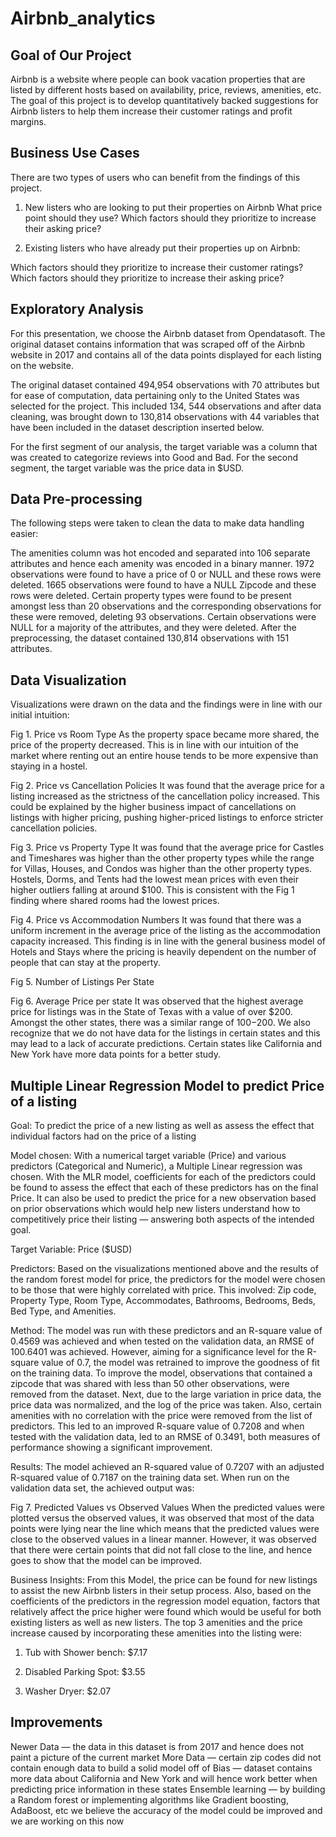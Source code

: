 # Airbnb_analytics

## Goal of Our Project

Airbnb is a website where people can book vacation properties that are listed by different hosts based on availability, price, reviews, amenities, etc. The goal of this project is to develop quantitatively backed suggestions for Airbnb listers to help them increase their customer ratings and profit margins.

## Business Use Cases

There are two types of users who can benefit from the findings of this project.

1. New listers who are looking to put their properties on Airbnb
What price point should they use? Which factors should they prioritize to increase their asking price?

2. Existing listers who have already put their properties up on Airbnb:

Which factors should they prioritize to increase their customer ratings? Which factors should they prioritize to increase their asking price?

## Exploratory Analysis

For this presentation, we choose the Airbnb dataset from Opendatasoft. The original dataset contains information that was scraped off of the Airbnb website in 2017 and contains all of the data points displayed for each listing on the website.

The original dataset contained 494,954 observations with 70 attributes but for ease of computation, data pertaining only to the United States was selected for the project. This included 134, 544 observations and after data cleaning, was brought down to 130,814 observations with 44 variables that have been included in the dataset description inserted below.

For the first segment of our analysis, the target variable was a column that was created to categorize reviews into Good and Bad. For the second segment, the target variable was the price data in $USD.

## Data Pre-processing

The following steps were taken to clean the data to make data handling easier:

The amenities column was hot encoded and separated into 106 separate attributes and hence each amenity was encoded in a binary manner.
1972 observations were found to have a price of 0 or NULL and these rows were deleted.
1665 observations were found to have a NULL Zipcode and these rows were deleted.
Certain property types were found to be present amongst less than 20 observations and the corresponding observations for these were removed, deleting 93 observations.
Certain observations were NULL for a majority of the attributes, and they were deleted.
After the preprocessing, the dataset contained 130,814 observations with 151 attributes.

## Data Visualization

Visualizations were drawn on the data and the findings were in line with our initial intuition:


Fig 1. Price vs Room Type
As the property space became more shared, the price of the property decreased. This is in line with our intuition of the market where renting out an entire house tends to be more expensive than staying in a hostel.


Fig 2. Price vs Cancellation Policies
It was found that the average price for a listing increased as the strictness of the cancellation policy increased. This could be explained by the higher business impact of cancellations on listings with higher pricing, pushing higher-priced listings to enforce stricter cancellation policies.


Fig 3. Price vs Property Type
It was found that the average price for Castles and Timeshares was higher than the other property types while the range for Villas, Houses, and Condos was higher than the other property types. Hostels, Dorms, and Tents had the lowest mean prices with even their higher outliers falling at around $100. This is consistent with the Fig 1 finding where shared rooms had the lowest prices.


Fig 4. Price vs Accommodation Numbers
It was found that there was a uniform increment in the average price of the listing as the accommodation capacity increased. This finding is in line with the general business model of Hotels and Stays where the pricing is heavily dependent on the number of people that can stay at the property.


Fig 5. Number of Listings Per State

Fig 6. Average Price per state
It was observed that the highest average price for listings was in the State of Texas with a value of over $200. Amongst the other states, there was a similar range of $100-$200. We also recognize that we do not have data for the listings in certain states and this may lead to a lack of accurate predictions. Certain states like California and New York have more data points for a better study.

## Multiple Linear Regression Model to predict Price of a listing

Goal: To predict the price of a new listing as well as assess the effect that individual factors had on the price of a listing

Model chosen: With a numerical target variable (Price) and various predictors (Categorical and Numeric), a Multiple Linear regression was chosen. With the MLR model, coefficients for each of the predictors could be found to assess the effect that each of these predictors has on the final Price. It can also be used to predict the price for a new observation based on prior observations which would help new listers understand how to competitively price their listing — answering both aspects of the intended goal.

Target Variable: Price ($USD)

Predictors: Based on the visualizations mentioned above and the results of the random forest model for price, the predictors for the model were chosen to be those that were highly correlated with price. This involved: Zip code, Property Type, Room Type, Accommodates, Bathrooms, Bedrooms, Beds, Bed Type, and Amenities.

Method: The model was run with these predictors and an R-square value of 0.4569 was achieved and when tested on the validation data, an RMSE of 100.6401 was achieved. However, aiming for a significance level for the R-square value of 0.7, the model was retrained to improve the goodness of fit on the training data. To improve the model, observations that contained a zipcode that was shared with less than 50 other observations, were removed from the dataset. Next, due to the large variation in price data, the price data was normalized, and the log of the price was taken. Also, certain amenities with no correlation with the price were removed from the list of predictors. This led to an improved R-square value of 0.7208 and when tested with the validation data, led to an RMSE of 0.3491, both measures of performance showing a significant improvement.

Results: The model achieved an R-squared value of 0.7207 with an adjusted R-squared value of 0.7187 on the training data set. When run on the validation data set, the achieved output was:


Fig 7. Predicted Values vs Observed Values
When the predicted values were plotted versus the observed values, it was observed that most of the data points were lying near the line which means that the predicted values were close to the observed values in a linear manner. However, it was observed that there were certain points that did not fall close to the line, and hence goes to show that the model can be improved.

Business Insights: From this Model, the price can be found for new listings to assist the new Airbnb listers in their setup process. Also, based on the coefficients of the predictors in the regression model equation, factors that relatively affect the price higher were found which would be useful for both existing listers as well as new listers. The top 3 amenities and the price increase caused by incorporating these amenities into the listing were:

1. Tub with Shower bench: $7.17

2. Disabled Parking Spot: $3.55

3. Washer Dryer: $2.07

## Improvements

Newer Data — the data in this dataset is from 2017 and hence does not paint a picture of the current market
More Data — certain zip codes did not contain enough data to build a solid model off of
Bias — dataset contains more data about California and New York and will hence work better when predicting price information in these states
Ensemble learning — by building a Random forest or implementing algorithms like Gradient boosting, AdaBoost, etc we believe the accuracy of the model could be improved and we are working on this now
